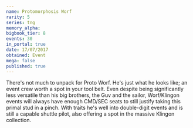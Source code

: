 ```yaml
---
name: Protomorphosis Worf
rarity: 5
series: tng
memory_alpha:
bigbook_tier: 8
events: 30
in_portal: true
date: 17/07/2017
obtained: Event
mega: false
published: true
---
```


There's not much to unpack for Proto Worf. He's just what he looks like; an event crew worth a spot in your tool belt. Even despite being significantly less versatile than his big brothers, the Guv and the sailor, Worf/Klingon events will always have enough CMD/SEC seats to still justify taking this primal stud in a pinch. With traits he's well into double-digit events and is still a capable shuttle pilot, also offering a spot in the massive Klingon collection.
